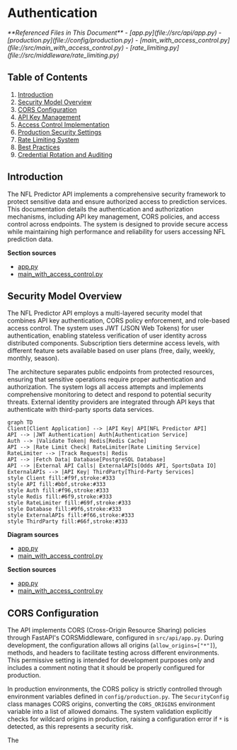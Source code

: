 
# Authentication

<cite>
**Referenced Files in This Document**   
- [app.py](file://src/api/app.py)
- [production.py](file://config/production.py)
- [main_with_access_control.py](file://src/main_with_access_control.py)
- [rate_limiting.py](file://src/middleware/rate_limiting.py)
</cite>

## Table of Contents
1. [Introduction](#introduction)
2. [Security Model Overview](#security-model-overview)
3. [CORS Configuration](#cors-configuration)
4. [API Key Management](#api-key-management)
5. [Access Control Implementation](#access-control-implementation)
6. [Production Security Settings](#production-security-settings)
7. [Rate Limiting System](#rate-limiting-system)
8. [Best Practices](#best-practices)
9. [Credential Rotation and Auditing](#credential-rotation-and-auditing)

## Introduction
The NFL Predictor API implements a comprehensive security framework to protect sensitive data and ensure authorized access to prediction services. This documentation details the authentication and authorization mechanisms, including API key management, CORS policies, and access control across endpoints. The system is designed to provide secure access while maintaining high performance and reliability for users accessing NFL prediction data.

**Section sources**
- [app.py](file://src/api/app.py#L1-L50)
- [main_with_access_control.py](file://src/main_with_access_control.py#L1-L50)

## Security Model Overview
The NFL Predictor API employs a multi-layered security model that combines API key authentication, CORS policy enforcement, and role-based access control. The system uses JWT (JSON Web Tokens) for user authentication, enabling stateless verification of user identity across distributed components. Subscription tiers determine access levels, with different feature sets available based on user plans (free, daily, weekly, monthly, season).

The architecture separates public endpoints from protected resources, ensuring that sensitive operations require proper authentication and authorization. The system logs all access attempts and implements comprehensive monitoring to detect and respond to potential security threats. External identity providers are integrated through API keys that authenticate with third-party sports data services.

```mermaid
graph TD
Client[Client Application] --> |API Key| API[NFL Predictor API]
API --> |JWT Authentication| Auth[Authentication Service]
Auth --> |Validate Token| Redis[Redis Cache]
API --> |Rate Limit Check| RateLimiter[Rate Limiting Service]
RateLimiter --> |Track Requests| Redis
API --> |Fetch Data| Database[PostgreSQL Database]
API --> |External API Calls| ExternalAPIs[Odds API, SportsData IO]
ExternalAPIs --> |API Key| ThirdParty[Third-Party Services]
style Client fill:#f9f,stroke:#333
style API fill:#bbf,stroke:#333
style Auth fill:#f96,stroke:#333
style Redis fill:#6f9,stroke:#333
style RateLimiter fill:#69f,stroke:#333
style Database fill:#9f6,stroke:#333
style ExternalAPIs fill:#f66,stroke:#333
style ThirdParty fill:#66f,stroke:#333
```

**Diagram sources**
- [app.py](file://src/api/app.py#L95-L109)
- [main_with_access_control.py](file://src/main_with_access_control.py#L98-L139)

**Section sources**
- [app.py](file://src/api/app.py#L1-L226)
- [main_with_access_control.py](file://src/main_with_access_control.py#L1-L190)

## CORS Configuration
The API implements CORS (Cross-Origin Resource Sharing) policies through FastAPI's CORSMiddleware, configured in `src/api/app.py`. During development, the configuration allows all origins (`allow_origins=["*"]`), methods, and headers to facilitate testing across different environments. This permissive setting is intended for development purposes only and includes a comment noting that it should be properly configured for production.

In production environments, the CORS policy is strictly controlled through environment variables defined in `config/production.py`. The `SecurityConfig` class manages CORS origins, converting the `CORS_ORIGINS` environment variable into a list of allowed domains. The system validation explicitly checks for wildcard origins in production, raising a configuration error if `*` is detected, as this represents a security risk.

The